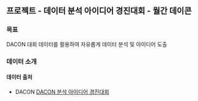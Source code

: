## 프로젝트 - 데이터 분석 아이디어 경진대회 - 월간 데이콘
### 목표
DACON 대회 데이터를 활용하여 자유롭게 데이터 분석 및 아이디어 도출

### 데이터 소개<br>


#### 데이터 출처 
- DACON <a href = 'https://dacon.io/competitions/official/236198/overview/description'>DACON 분석 아이디어 경진대회</a>
